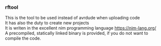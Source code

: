 ### rftool

This is the tool to be used instead of avrdude when uploading code<br/>
It has also the duty to create new projects<br/>
It is writen in the excellent nim programming language https://nim-lang.org/<br/>
A precompiled, statically linked binary is provided, if you do not want to compile the code.
